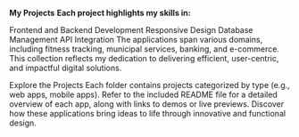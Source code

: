 **My Projects**
**Each project highlights my skills in:**

Frontend and Backend Development
Responsive Design
Database Management
API Integration
The applications span various domains, including fitness tracking, municipal services, banking, and e-commerce. This collection reflects my dedication to delivering efficient, user-centric, and impactful digital solutions.

Explore the Projects
Each folder contains projects categorized by type (e.g., web apps, mobile apps).
Refer to the included README file for a detailed overview of each app, along with links to demos or live previews.
Discover how these applications bring ideas to life through innovative and functional design.

